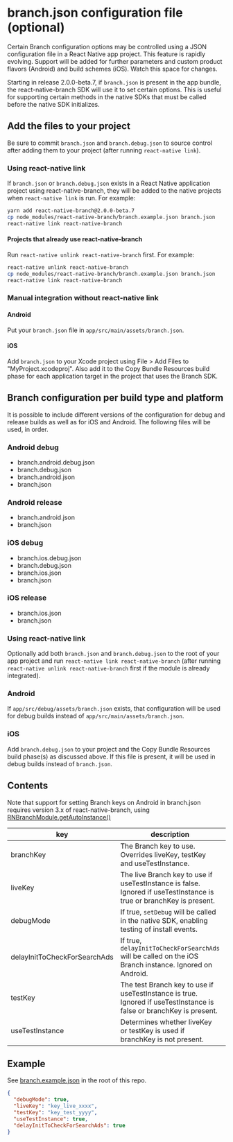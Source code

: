 # branch.json configuration file (optional)

Certain Branch configuration options may be controlled using a JSON configuration file
in a React Native app project. This feature is rapidly evolving. Support will be added
for further parameters and custom product flavors (Android) and build schemes (iOS).
Watch this space for changes.

Starting in release 2.0.0-beta.7, if `branch.json` is present in the app bundle, the
react-native-branch SDK will use it to set certain options. This is useful for supporting
certain methods in the native SDKs that must be called before the native SDK initializes.

## Add the files to your project

Be sure to commit `branch.json` and `branch.debug.json` to source control after adding
them to your project (after running `react-native link`).

### Using react-native link

If `branch.json` or `branch.debug.json` exists in a React Native application project
using react-native-branch, they will be added to the native projects when `react-native link`
is run. For example:

```bash
yarn add react-native-branch@2.0.0-beta.7
cp node_modules/react-native-branch/branch.example.json branch.json
react-native link react-native-branch
```

#### Projects that already use react-native-branch

Run `react-native unlink react-native-branch` first. For example:

```bash
react-native unlink react-native-branch
cp node_modules/react-native-branch/branch.example.json branch.json
react-native link react-native-branch
```

### Manual integration without react-native link

#### Android

Put your `branch.json` file in `app/src/main/assets/branch.json`.

#### iOS

Add `branch.json` to your Xcode project using File > Add Files to "MyProject.xcodeproj".
Also add it to the Copy Bundle Resources build phase for each application target in
the project that uses the Branch SDK.

## Branch configuration per build type and platform

It is possible to include different versions of the configuration for debug and release
builds as well as for iOS and Android. The following files will be used, in order.

### Android debug
- branch.android.debug.json
- branch.debug.json
- branch.android.json
- branch.json

### Android release
- branch.android.json
- branch.json

### iOS debug
- branch.ios.debug.json
- branch.debug.json
- branch.ios.json
- branch.json

### iOS release
- branch.ios.json
- branch.json

### Using react-native link

Optionally add both `branch.json` and `branch.debug.json` to the root of your app
project and run `react-native link react-native-branch` (after running `react-native unlink react-native-branch` first if the module is already integrated).

### Android

If `app/src/debug/assets/branch.json` exists, that configuration will be used for
debug builds instead of `app/src/main/assets/branch.json`.

### iOS

Add `branch.debug.json` to your project and the Copy Bundle Resources build phase(s)
as discussed above. If this file is present, it will be used in debug builds instead
of `branch.json`.

## Contents

Note that support for setting Branch keys on Android in branch.json requires
version 3.x of react-native-branch, using [RNBranchModule.getAutoInstance()](https://help.branch.io/developers-hub/docs/react-native#section-updating-from-an-earlier-version-or-starting-with-v-3-0-0)

|key|description|type|
|---|---|---|
|branchKey|The Branch key to use. Overrides liveKey, testKey and useTestInstance.|String|
|liveKey|The live Branch key to use if useTestInstance is false. Ignored if useTestInstance is true or branchKey is present.|String|
|debugMode|If true, `setDebug` will be called in the native SDK, enabling testing of install events.|Boolean|
|delayInitToCheckForSearchAds|If true, `delayInitToCheckForSearchAds` will be called on the iOS Branch instance. Ignored on Android.|Boolean|
|testKey|The test Branch key to use if useTestInstance is true. Ignored if useTestInstance is false or branchKey is present.|String|
|useTestInstance|Determines whether liveKey or testKey is used if branchKey is not present.|Boolean|

## Example

See [branch.example.json](https://github.com/BranchMetrics/react-native-branch-deep-linking-attribution/blob/master/branch.example.json) in the root of this repo.

```json
{
  "debugMode": true,
  "liveKey": "key_live_xxxx",
  "testKey": "key_test_yyyy",
  "useTestInstance": true,
  "delayInitToCheckForSearchAds": true
}
```
